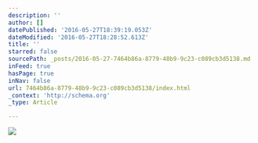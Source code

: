 ```yaml
---
description: ''
author: []
datePublished: '2016-05-27T18:39:19.053Z'
dateModified: '2016-05-27T18:28:52.613Z'
title: ''
starred: false
sourcePath: _posts/2016-05-27-7464b86a-8779-48b9-9c23-c089cb3d5138.md
inFeed: true
hasPage: true
inNav: false
url: 7464b86a-8779-48b9-9c23-c089cb3d5138/index.html
_context: 'http://schema.org'
_type: Article

---
```

![](https://the-grid-user-content.s3-us-west-2.amazonaws.com/4092710f-8422-4b69-bebc-f584884717fe.jpg)